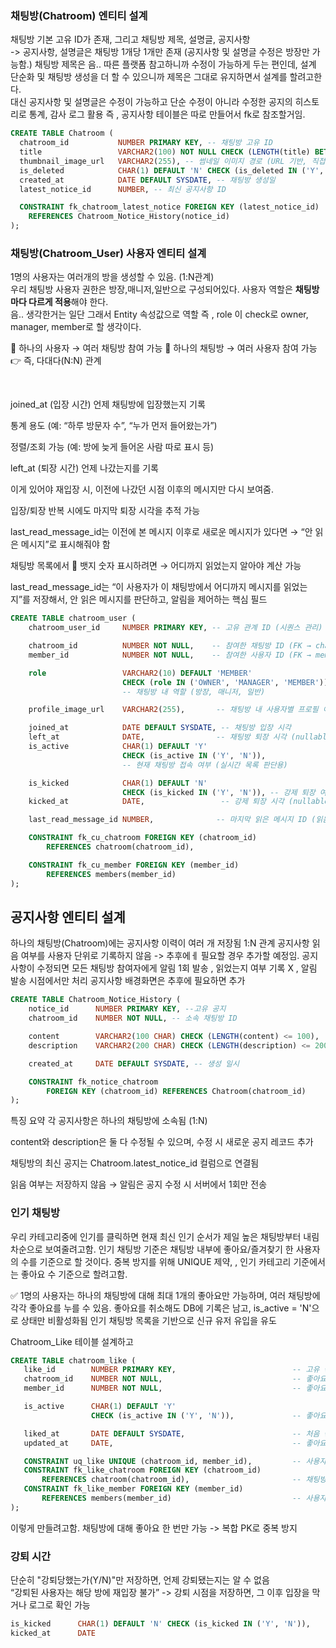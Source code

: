### 채팅방(Chatroom) 엔티티 설계
채팅방 기본 고유 ID가 존재, 그리고 채팅방 제목, 설명글, 공지사항  </br> -> 공지사항, 설명글은 채팅방 1개당 1개만 존재 (공지사항 및 설명글 수정은 방장만 가능함.)
채팅방 제목은 음.. 따른 플랫폼 참고하니까 수정이 가능하게 두는 편인데, 설계 단순화 및 채팅방 생성을 더 할 수 있으니까 제목은 그대로 유지하면서 설계를 할려고한다.</br>
대신 공지사항 및 설명글은 수정이 가능하고 단순 수정이 아니라 수정한 공지의 히스토리로 통계, 감사 로그 활용 즉 , 공지사항 테이블은 따로 만들어서 fk로 참조할거임. </br>
```sql
CREATE TABLE Chatroom ( 
  chatroom_id           NUMBER PRIMARY KEY, -- 채팅방 고유 ID
  title                 VARCHAR2(100) NOT NULL CHECK (LENGTH(title) BETWEEN 2 AND 100), --	채팅방 제목 (필수, 수정 불가, 길이 제약: 2자 이상 30자 이하)
  thumbnail_image_url   VARCHAR2(255), -- 썸네일 이미지 경로 (URL 기반, 직접 저장 아님)
  is_deleted            CHAR(1) DEFAULT 'N' CHECK (is_deleted IN ('Y', 'N')), -- 채팅방 삭제 여부 
  created_at            DATE DEFAULT SYSDATE, -- 채팅방 생성일 
  latest_notice_id      NUMBER, -- 최신 공지사항 ID

  CONSTRAINT fk_chatroom_latest_notice FOREIGN KEY (latest_notice_id)
    REFERENCES Chatroom_Notice_History(notice_id)
);
```

### 채팅방(Chatroom_User) 사용자 엔티티 설계

1명의 사용자는 여러개의 방을 생성할 수 있음. (1:N관계) </br>
우리 채팅방 사용자 권한은 방장,매니저,일반으로 구성되어있다. 사용자 역할은 <b>채팅방마다 다르게 적용</b>해야 한다. </br>
음.. 생각한거는 일단 그래서 Entity 속성값으로 역할 즉 , role 이 check로 owner, manager, member로 할 생각이다.

🔹 하나의 사용자 → 여러 채팅방 참여 가능
🔹 하나의 채팅방 → 여러 사용자 참여 가능
👉 즉, 다대다(N:N) 관계

</br>

 joined_at (입장 시간)
언제 채팅방에 입장했는지 기록

통계 용도 (예: “하루 방문자 수”, “누가 먼저 들어왔는가”)

정렬/조회 가능 (예: 방에 늦게 들어온 사람 따로 표시 등)

 left_at (퇴장 시간)
언제 나갔는지를 기록

이게 있어야 재입장 시, 이전에 나갔던 시점 이후의 메시지만 다시 보여줌.

입장/퇴장 반복 시에도 마지막 퇴장 시각을 추적 가능

last_read_message_id는 이전에 본 메시지 이후로 새로운 메시지가 있다면 → “안 읽은 메시지”로 표시해줘야 함

채팅방 목록에서 🔴 뱃지 숫자 표시하려면 → 어디까지 읽었는지 알아야 계산 가능

last_read_message_id는
“이 사용자가 이 채팅방에서 어디까지 메시지를 읽었는지”를 저장해서,
안 읽은 메시지를 판단하고, 알림을 제어하는 핵심 필드


```sql
CREATE TABLE chatroom_user (
    chatroom_user_id     NUMBER PRIMARY KEY, -- 고유 관계 ID (시퀀스 관리)

    chatroom_id          NUMBER NOT NULL,    -- 참여한 채팅방 ID (FK → chatroom)
    member_id            NUMBER NOT NULL,    -- 참여한 사용자 ID (FK → members)

    role                 VARCHAR2(10) DEFAULT 'MEMBER' 
                         CHECK (role IN ('OWNER', 'MANAGER', 'MEMBER')),
                         -- 채팅방 내 역할 (방장, 매니저, 일반)

    profile_image_url    VARCHAR2(255),       -- 채팅방 내 사용자별 프로필 이미지

    joined_at            DATE DEFAULT SYSDATE, -- 채팅방 입장 시각
    left_at              DATE,                -- 채팅방 퇴장 시각 (nullable)
    is_active            CHAR(1) DEFAULT 'Y' 
                         CHECK (is_active IN ('Y', 'N')),
                         -- 현재 채팅방 접속 여부 (실시간 목록 판단용)

    is_kicked            CHAR(1) DEFAULT 'N' 
                         CHECK (is_kicked IN ('Y', 'N')), -- 강제 퇴장 여부
    kicked_at            DATE,                 -- 강제 퇴장 시각 (nullable)

    last_read_message_id NUMBER,              -- 마지막 읽은 메시지 ID (읽음 처리, 알림 뱃지용)

    CONSTRAINT fk_cu_chatroom FOREIGN KEY (chatroom_id)
        REFERENCES chatroom(chatroom_id),

    CONSTRAINT fk_cu_member FOREIGN KEY (member_id)
        REFERENCES members(member_id)
);


```

## 공지사항 엔티티 설계
하나의 채팅방(Chatroom)에는 공지사항 이력이 여러 개 저장됨 1:N 관계
공지사항 읽음 여부를 사용자 단위로 기록하지 않음 -> 추후에ㅔ 필요할 경우 추가할 예정임.
공지사항이 수정되면 모든 채팅방 참여자에게 알림 1회 발송 , 읽었는지 여부 기록 X , 알림 발송 시점에서만 처리 
공지사항 배경화면은 추후에 필요하면 추가

```sql
CREATE TABLE Chatroom_Notice_History (
    notice_id      NUMBER PRIMARY KEY, --고유 공지
    chatroom_id    NUMBER NOT NULL, -- 소속 채팅방 ID 

    content        VARCHAR2(100 CHAR) CHECK (LENGTH(content) <= 100),         -- 공지사항: 한글 기준 100자
    description    VARCHAR2(200 CHAR) CHECK (LENGTH(description) <= 200),     -- 설명글: 한글 기준 200자

    created_at     DATE DEFAULT SYSDATE, -- 생성 일시

    CONSTRAINT fk_notice_chatroom 
        FOREIGN KEY (chatroom_id) REFERENCES Chatroom(chatroom_id)
);


```

 특징 요약
각 공지사항은 하나의 채팅방에 소속됨 (1:N)

content와 description은 둘 다 수정될 수 있으며, 수정 시 새로운 공지 레코드 추가

채팅방의 최신 공지는 Chatroom.latest_notice_id 컬럼으로 연결됨

읽음 여부는 저장하지 않음 → 알림은 공지 수정 시 서버에서 1회만 전송


### 인기 채팅방
우리 카테고리중에 인기를 클릭하면 현재 최신 인기 순서가 제일 높은 채팅방부터 내림차순으로 보여줄려고함. 인기 채팅방 기준은 채팅방 내부에 좋아요/즐겨찾기 한 사용자의 수를 기준으로 할 것이다.
중복 방지를 위해 UNIQUE 제약, , 인기 카테고리 기준에서는 좋아요 수 기준으로 할려고함.

✅ 1명의 사용자는 하나의 채팅방에 대해 최대 1개의 좋아요만 가능하며, 여러 채팅방에 각각 좋아요를 누를 수 있음.
좋아요를 취소해도 DB에 기록은 남고, is_active = 'N'으로 상태만 비활성화됨
인기 채팅방 목록을 기반으로 신규 유저 유입을 유도


 Chatroom_Like 테이블 설계하고 <br>
 ```sql
CREATE TABLE chatroom_like (
    like_id        NUMBER PRIMARY KEY,                          -- 고유 좋아요 ID (시퀀스로 관리)
    chatroom_id    NUMBER NOT NULL,                             -- 좋아요가 눌린 채팅방 ID
    member_id      NUMBER NOT NULL,                             -- 좋아요를 누른 사용자 ID

    is_active      CHAR(1) DEFAULT 'Y' 
                   CHECK (is_active IN ('Y', 'N')),             -- 좋아요 상태 (Y: 눌림, N: 취소됨)

    liked_at       DATE DEFAULT SYSDATE,                        -- 처음 좋아요를 누른 시각
    updated_at     DATE,                                        -- 좋아요 상태가 마지막으로 변경된 시각

    CONSTRAINT uq_like UNIQUE (chatroom_id, member_id),         -- 사용자당 채팅방당 좋아요는 1회만 가능
    CONSTRAINT fk_like_chatroom FOREIGN KEY (chatroom_id) 
        REFERENCES chatroom(chatroom_id),                       -- 채팅방 외래키
    CONSTRAINT fk_like_member FOREIGN KEY (member_id) 
        REFERENCES members(member_id)                           -- 사용자 외래키
);


```

이렇게 만들려고함. 채팅방에 대해 좋아요 한 번만 가능 -> 복합 PK로 중복 방지 </br>


### 강퇴 시간 
단순히 "강퇴당했는가(Y/N)"만 저장하면, 언제 강퇴됐는지는 알 수 없음 </br>
 “강퇴된 사용자는 해당 방에 재입장 불가”  -> 강퇴 시점을 저장하면, 그 이후 입장을 막거나 로그로 확인 가능
```sql
is_kicked      CHAR(1) DEFAULT 'N' CHECK (is_kicked IN ('Y', 'N')),
kicked_at      DATE
```
